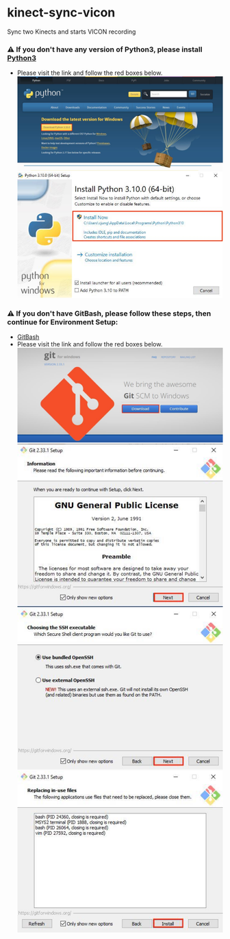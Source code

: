 # kinect-sync-vicon
 Sync two Kinects and starts VICON recording

### :warning: If you don't have any version of Python3, please install [Python3](https://www.python.org/downloads/)
* Please visit the link and follow the red boxes below.
![Python Installation1](./Images/python_install1.JPG "PythonInstallation1")
![Python Installation2](./Images/python_install2.JPG "PythonInstallation2")

### :warning: If you don't have GitBash, please follow these steps, then continue for Environment Setup:
* [GitBash](https://gitforwindows.org/)
* Please visit the link and follow the red boxes below.
![GitBash Homepage](./Images/gitbash_home.JPG "GitBashHomepage")
![GitBash Installation1](./Images/gitbash_install1.JPG "GitBashInstallation1")
![GitBash Installation2](./Images/gitbash_install2.JPG "GitBashInstallation2")
![GitBash Installation3](./Images/gitbash_install3.JPG "GitBashInstallation3")